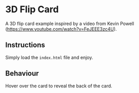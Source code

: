 # 3D Flip Card
A 3D flip card example inspired by a video from Kevin Powell (https://www.youtube.com/watch?v=FeJEEE3zc4U).

## Instructions

Simply load the `index.html` file and enjoy.


## Behaviour

Hover over the card to reveal the back of the card.
